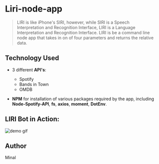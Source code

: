 # Liri-node-app

>LIRI is like iPhone's SIRI, however, while SIRI is a Speech Interpretation and Recognition Interface, LIRI is a Language Interpretation and Recognition Interface. LIRI is be a command line node app that takes in on of four parameters and returns the relative data. 

## Technology Used

+ 3 different **API's**: 
  + Spotify
  + Bands in Town
  + OMDB
  
+ **NPM** for installation of various packages required by the app, including **Node-Spotify-API**, **fs**, **axios**, **moment**, **DotEnv**.

## LIRI Bot in Action:

![demo gif](/LiriBotDemo.gif "Demo GIF")
 

## Author
Minal